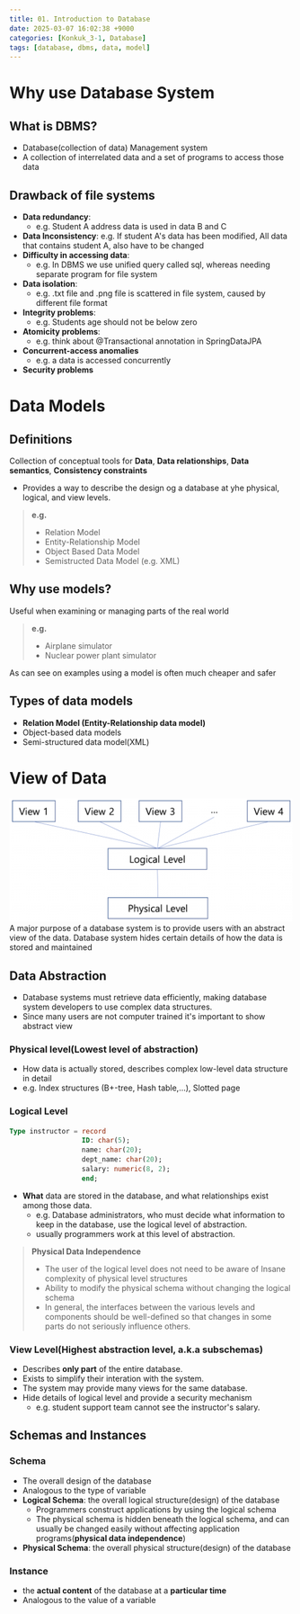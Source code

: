 ```yaml
---
title: 01. Introduction to Database 
date: 2025-03-07 16:02:38 +9000
categories: [Konkuk_3-1, Database]
tags: [database, dbms, data, model]
---
```


Why use Database System
==

What is DBMS?
--
- Database(collection of data) Management system
- A collection of interrelated data and a set of programs to access those data 

Drawback of file systems
--
- **Data redundancy**: 
  - e.g. Student A address data is used in data B and C
- **Data Inconsistency**: e.g. If student A's data has been modified, All data that contains student A, also have to be changed
- **Difficulty in accessing data**: 
  - e.g. In DBMS we use unified query called sql, whereas needing separate program for file system
- **Data isolation**: 
  - e.g. .txt file and .png file is scattered in file system, caused by different file format
- **Integrity problems**: 
  - e.g. Students age should not be below zero
- **Atomicity problems**: 
  - e.g. think about @Transactional annotation in SpringDataJPA
- **Concurrent-access anomalies**
  - e.g. a data is accessed concurrently
- **Security problems**

Data Models
==
Definitions
--
Collection of conceptual tools for **Data**, **Data relationships**, **Data semantics**, **Consistency constraints**
- Provides a way to describe the design og a database at yhe physical, logical, and view levels.
> **e.g.** 
> - Relation Model
> - Entity-Relationship Model
> - Object Based Data Model
> - Semistructed Data Model (e.g. XML)

Why use models?
--
Useful when examining or managing parts of the real world
> **e.g.**
> - Airplane simulator
> - Nuclear power plant simulator

As can see on examples using a model is often much cheaper and safer

Types of data models
--
- **Relation Model (Entity-Relationship data model)**
- Object-based data models
- Semi-structured data model(XML)

View of Data
==
![data-abstraction.png](../assets/Konkuk_3-1/Database/data-abstraction.png)
A major purpose of a database system is to provide users with an abstract view of the data.
Database system hides certain details of how the data is stored and maintained

Data Abstraction
--
- Database systems must retrieve data efficiently, making database system developers to use complex data structures.
- Since many users are not computer trained it's important to show abstract view

### Physical level(Lowest level of abstraction)

- How data is actually stored, describes complex low-level data structure in detail
- e.g. Index structures (B+-tree, Hash table,...), Slotted page

### Logical Level

```sql
Type instructor = record 
                  ID: char(5);
                  name: char(20);
                  dept_name: char(20);
                  salary: numeric(8, 2);
                  end;
```
- **What** data are stored in the database, and what relationships exist among those data.
  - e.g. Database administrators, who must decide what information to keep in the database, use the logical level of abstraction.
  - usually programmers work at this level of abstraction.
> **Physical Data Independence**
> - The user of the logical level does not need to be aware of Insane complexity of physical level structures
> - Ability to modify the physical schema without changing the logical schema
> - In general, the interfaces between the various levels and components should be well-defined so that
    changes in some parts do not seriously influence others.

### View Level(Highest abstraction level, a.k.a subschemas) 

- Describes **only part** of the entire database.
- Exists to simplify their interation with the system.
- The system may provide many views for the same database.
- Hide details of logical level and provide a security mechanism
  - e.g. student support team cannot see the instructor's salary.

Schemas and Instances
--

### Schema
- The overall design of the database
- Analogous to the type of variable
- **Logical Schema**: the overall logical structure(design) of the database
  - Programmers construct applications by using the logical schema
  - The physical schema is hidden beneath the logical schema, and can usually be changed easily without affecting application programs(**physical data independence**)
- **Physical Schema**: the overall physical structure(design) of the database

### Instance

- the **actual content** of the database at a **particular time**
- Analogous to the value of a variable
